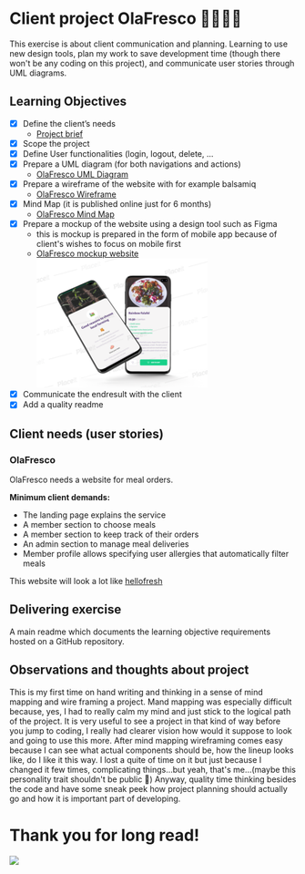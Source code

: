 # Client project OlaFresco 🥗🥩🍜🚀

This exercise is about client communication and planning. Learning to use new design tools, plan my work to save development time (though there won't be any coding on this project), and communicate user stories through UML diagrams.

## Learning Objectives

- [x] Define the client’s needs
  * [Project brief](https://www.canva.com/design/DAEnW5Zv9-E/Uhn8j7tLrGG_zhIDm485hg/watch?utm_content=DAEnW5Zv9-E&utm_campaign=designshare&utm_medium=link&utm_source=publishsharelink)
- [x] Scope the project
- [x] Define User functionalities (login, logout, delete, ...
- [x] Prepare a UML diagram (for both navigations and actions)
  * [OlaFresco UML Diagram](https://bit.ly/2VVk1OV)
- [x] Prepare a wireframe of the website with for example balsamiq
  * [OlaFresco Wireframe](https://balsamiq.cloud/sbzozvn/p4p25ei)
- [x] Mind Map (it is published online just for 6 months)
  * [OlaFresco Mind Map](https://atlas.mindmup.com/2021/08/e5524a00000311ecb29ac1d36e5f0de8/olafresco_landing_page/index.html)
- [x] Prepare a mockup of the website using a design tool such as Figma
  * this is mockup is prepared in the form of mobile app because of client's wishes to focus on mobile first 
  * [OlaFresco mockup website](https://www.figma.com/file/zBXleZ1PFx5ZxIIIYX0ykp/Delivery-App_UI-Kit-Copy?node-id=33%3A444)
   ![Android Mock 1](images/mockup3.png)
- [x] Communicate the endresult with the client
- [x] Add a quality readme

## Client needs (user stories)

### OlaFresco

OlaFresco needs a website for meal orders.

**Minimum client demands:**
* The landing page explains the service
* A member section to choose meals
* A member section to keep track of their orders
* An admin section to manage meal deliveries
* Member profile allows specifying user allergies that automatically filter meals

This website will look a lot like [hellofresh](https://www.hellofresh.be/?locale=nl-BE)

## Delivering exercise

A main readme which documents the learning objective requirements hosted on a GitHub repository.

## Observations and thoughts about project

This is my first time on hand writing and thinking in a sense of mind mapping and wire framing a project. Mand mapping was especially difficult 
because, yes, I had to really calm my mind and just stick to the logical path of the project. It is very useful to see a project in that kind of way before you jump
to coding, I really had clearer vision how would it suppose to look and going to use this more. After mind mapping wireframing comes easy because I can see
what actual components should be, how the lineup looks like, do I like it this way. I lost a quite of time on it but just because I changed it few times, 
complicating things...but yeah, that's me...(maybe this personality trait shouldn't be public 🤫) Anyway, quality time thinking besides the code and have some sneak peek
how project planning should actually go and how it is important part of developing. 

# Thank you for long read!

<img src="https://media.giphy.com/media/RKAkqx9i2ZxcPQpj2M/giphy.gif?cid=ecf05e47i26p8jr7wtkcr4isn5gq56r1v993y8wn7mluzgpe&rid=giphy.gif&ct=g">


